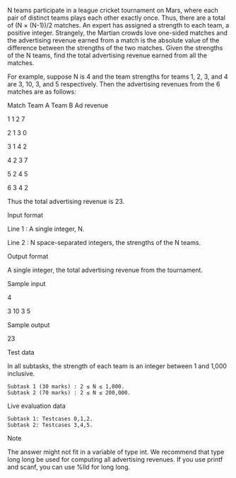 N teams participate in a league cricket tournament on Mars, where each pair of distinct teams plays each other exactly once. Thus, there are a total of (N × (N-1))/2 matches. An expert has assigned a strength to each team, a positive integer. Strangely, the Martian crowds love one-sided matches and the advertising revenue earned from a match is the absolute value of the difference between the strengths of the two matches. Given the strengths of the N teams, find the total advertising revenue earned from all the matches.

For example, suppose N is 4 and the team strengths for teams 1, 2, 3, and 4 are 3, 10, 3, and 5 respectively. Then the advertising revenues from the 6 matches are as follows:

Match 	Team A 	Team B 	Ad revenue

1 	1 	2 	7

2 	1 	3 	0

3 	1 	4 	2

4 	2 	3 	7

5 	2 	4 	5

6 	3 	4 	2


Thus the total advertising revenue is 23.

Input format

Line 1 : A single integer, N.

Line 2 : N space-separated integers, the strengths of the N teams.

Output format

A single integer, the total advertising revenue from the tournament.

Sample input

4

3 10 3 5


Sample output

23


Test data

In all subtasks, the strength of each team is an integer between 1 and 1,000 inclusive.

    Subtask 1 (30 marks) : 2 ≤ N ≤ 1,000.
    Subtask 2 (70 marks) : 2 ≤ N ≤ 200,000.


Live evaluation data

    Subtask 1: Testcases 0,1,2.
    Subtask 2: Testcases 3,4,5.


Note

The answer might not fit in a variable of type int. We recommend that type long long be used for computing all advertising revenues. If you use printf and scanf, you can use %lld for long long. 
